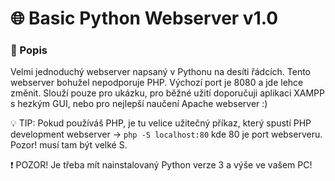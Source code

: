 # 🌐 Basic Python Webserver v1.0

### 📄 Popis

Velmi jednoduchý webserver napsaný v Pythonu na desíti řádcích. Tento webserver bohužel nepodporuje PHP. Výchozí port je 8080 a jde lehce změnit. Slouží pouze pro ukázku, pro běžné užití doporučuji aplikaci XAMPP s hezkým GUI, nebo pro nejlepší naučení Apache webserver :) 

💡 TIP: Pokud používáš PHP, je tu velice užitečný příkaz, který spustí PHP development webserver ->  `php -S localhost:80` kde 80 je port webserveru. Pozor! musí tam být velké S.

❗ POZOR! Je třeba mít nainstalovaný Python verze 3 a výše ve vašem PC!
